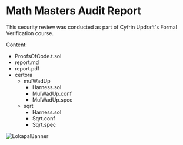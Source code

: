 # Math Masters Audit Report

This security review was conducted as part of Cyfrin Updraft's Formal Verification course. 

Content:
- ProofsOfCode.t.sol
- report.md
- report.pdf
- certora
  - mulWadUp
    - Harness.sol
    - MulWadUp.conf
    - MulWadUp.spec 
  - sqrt
    - Harness.sol
    - Sqrt.conf
    - Sqrt.spec

![LokapalBanner](https://github.com/user-attachments/assets/5509e1f8-9f31-4141-8975-02132a1ba63e)
